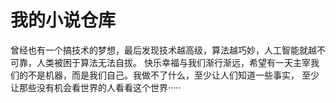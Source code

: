 # 我的小说仓库
曾经也有一个搞技术的梦想，最后发现技术越高级，算法越巧妙，人工智能就越不可靠，人类被困于算法无法自拔。
快乐幸福与我们渐行渐远，希望有一天主宰我们的不是机器，而是我们自己。我做不了什么，至少让人们知道一些事实，
至少让那些没有机会看世界的人看看这个世界·····
